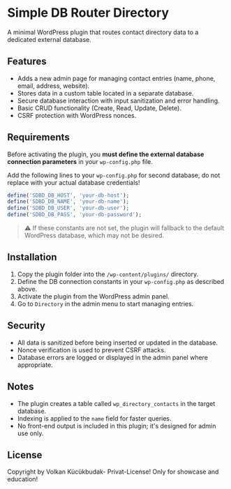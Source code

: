 # Simple DB Router Directory

A minimal WordPress plugin that routes contact directory data to a dedicated external database.

## Features

- Adds a new admin page for managing contact entries (name, phone, email, address, website).
- Stores data in a custom table located in a separate database.
- Secure database interaction with input sanitization and error handling.
- Basic CRUD functionality (Create, Read, Update, Delete).
- CSRF protection with WordPress nonces.

## Requirements

Before activating the plugin, you **must define the external database connection parameters** in your `wp-config.php` file.

Add the following lines to your `wp-config.php` for second database, do not replace with your actual database credentials!

```php
define('SDBD_DB_HOST', 'your-db-host');
define('SDBD_DB_NAME', 'your-db-name');
define('SDBD_DB_USER', 'your-db-user');
define('SDBD_DB_PASS', 'your-db-password');
````

> ⚠️ If these constants are not set, the plugin will fallback to the default WordPress database, which may not be desired.

## Installation

1. Copy the plugin folder into the `/wp-content/plugins/` directory.
2. Define the DB connection constants in your `wp-config.php` as described above.
3. Activate the plugin from the WordPress admin panel.
4. Go to `Directory` in the admin menu to start managing entries.

## Security

* All data is sanitized before being inserted or updated in the database.
* Nonce verification is used to prevent CSRF attacks.
* Database errors are logged or displayed in the admin panel where appropriate.

## Notes

* The plugin creates a table called `wp_directory_contacts` in the target database.
* Indexing is applied to the `name` field for faster queries.
* No front-end output is included in this plugin; it's designed for admin use only.

## License

Copyright by Volkan Kücükbudak- Privat-License! Only for showcase and education!
